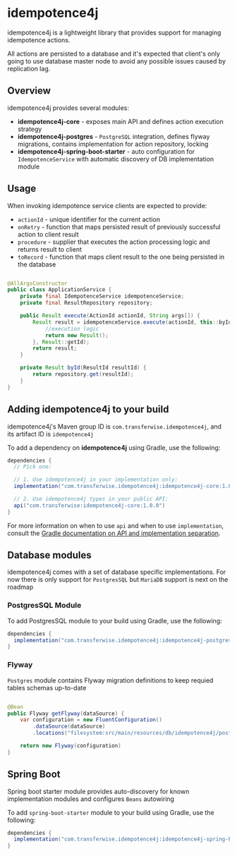 # idempotence4j

idempotence4j is a lightweight library that provides support for managing idempotence actions.

All actions are persisted to a database and it's expected that client's only going to use database master node
 to avoid any possible issues caused by replication lag.

## Overview

idempotence4j provides several modules:

- **idempotence4j-core** - exposes main API and defines action execution strategy
- **idempotence4j-postgres** - `PostgreSQL` integration, defines flyway migrations, contains implementation for action repository, locking
- **idempotence4j-spring-boot-starter** - auto configuration for `IdempotenceService` with automatic discovery of DB implementation module


## Usage

When invoking idempotence service clients are expected to provide:

- `actionId` - unique identifier for the current action
- `onRetry` - function that maps persisted result of previously successful action to client result
- `procedure` - supplier that executes the action processing logic and returns result to client
- `toRecord` - function that maps client result to the one being persisted in the database

```java

@AllArgsConstructor
public class ApplicationService {
    private final IdempotenceService idempotenceService;
    private final ResultRepository repository;

    public Result execute(ActionId actionId, String args[]) {
        Result result = idempotenceService.execute(actionId, this::byId, () -> {
            //execution logic
            return new Result();
        }, Result::getId);
        return result;
    }

    private Result byId(ResultId resultId) {
        return repository.get(resultId);
    }
}

```

## Adding idempotence4j to your build

idempotence4j's Maven group ID is `com.transferwise.idempotence4j`, and its artifact ID is `idempotence4j`

To add a dependency on **idempotence4j** using Gradle, use the following:

```gradle
dependencies {
  // Pick one:

  // 1. Use idempotence4j in your implementation only:
  implementation("com.transferwise.idempotence4j:idempotence4j-core:1.0.0")

  // 2. Use idempotence4j types in your public API:
  api("com.transferwise:idempotence4j-core:1.0.0")
}
```

For more information on when to use `api` and when to use `implementation`,
consult the
[Gradle documentation on API and implementation separation](https://docs.gradle.org/current/userguide/java_library_plugin.html#sec:java_library_separation).

## Database modules

idempotence4j comes with a set of database specific implementations.
For now there is only support for `PostgresSQL` but `MariaDB` support is next on the roadmap

### PostgresSQL Module

To add PostgresSQL module to your build using Gradle, use the following:

```gradle
dependencies {
  implementation("com.transferwise.idempotence4j:idempotence4j-postgres:1.0.0")
}
```

### Flyway

`Postgres` module contains Flyway migration definitions to keep requied tables schemas up-to-date

```java

@Bean
public Flyway getFlyway(dataSource) {
    var configuration = new FluentConfiguration()
        .dataSource(dataSource)
        .locations("filesystem:src/main/resources/db/idempotence4j/postgres")

    return new Flyway(configuration)
}

```

## Spring Boot

Spring boot starter module provides auto-discovery for known implementation modules
and configures `Beans` autowiring

To add `spring-boot-starter` module to your build using Gradle, use the following:

```gradle
dependencies {
  implementation("com.transferwise.idempotence4j:idempotence4j-spring-boot-starter:1.0.0")
}
```
